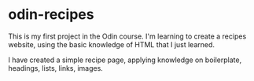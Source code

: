 # odin-recipes
This is my first project in the Odin course. 
I'm learning to create a recipes website, using the basic knowledge of HTML that I just learned. 

I have created a simple recipe page, applying knowledge on boilerplate, headings, lists, links, images. 
